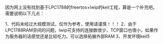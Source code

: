 因为网上没有找到基于LPC1788的freertos+lwip的keil工程，算是一个补充吧。需要说明以下几点：

1、代码未经过大规模测试，仅作为参考，使用请谨慎！！！
2、由于LPC1788RAM空间的问题，lwip可支持的连接数很少，TCP窗口也很小，如果作为服务器的话感觉还是比较吃力。可以选择拓展外部RAM
3、开发环境keil5